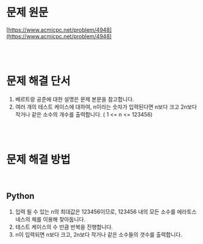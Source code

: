 # 문제 원문

[https://www.acmicpc.net/problem/4948](https://www.acmicpc.net/problem/4948)

<br><br>

# 문제 해결 단서

1. 베르트랑 공준에 대한 설명은 문제 본문을 참고합니다.
2. 여러 개의 테스트 케이스에 대하여, n이라는 숫자가 입력된다면 n보다 크고 2n보다 작거나 같은 소수의 개수를 출력합니다. ( 1 <= n <= 123456)

<br><br>

# 문제 해결 방법

<br>

## Python

1. 입력 될 수 있는 n의 최대값은 123456이므로, 123456 내의 모든 소수를 에라토스네스의 체를 이용해 찾아둡니다.
2. 테스트 케이스의 수 만큼 반복을 진행합니다.
3. n이 입력되면 n보다 크고, 2n보다 작거나 같은 소수들의 갯수를 출력합니다.
